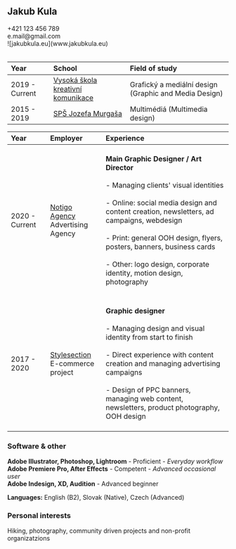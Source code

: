 <h2 class="subtitle">Jakub Kula</h2>
+421 123 456 789 <br>
e.mail@gmail.com <br>
![jakubkula.eu](www.jakubkula.eu)<br><br>

|Year|School|Field of study|
|:--- |:--- |:--- |
| 2019 - Current | [Vysoká škola kreativní komunikace](www.vskk.cz) | Grafický a mediální design (Graphic and Media Design) |
| 2015 - 2019   | [SPŠ Jozefa Murgaša](https://www.spsjm.sk) | Multimédiá (Multimedia design) |

|Year|Employer|Experience|
|:--- |:--- |:--- |
2020 - Current|[Notigo Agency](www.spsjm.sk)<br>Advertising Agency |<br>**Main Graphic Designer / Art Director**<br><br>- Managing clients' visual identities<br><br>- Online: social media design and content creation, newsletters, ad campaigns, webdesign<br><br>- Print: general OOH design, flyers, posters, banners, business cards<br><br>- Other: logo design, corporate identity, motion design, photography<br><br>
2017 - 2020|[Stylesection](www.style-shop.cz)<br>E-commerce project |<br>**Graphic designer**<br><br>- Managing design and visual identity from start to finish<br><br>- Direct experience with content creation and managing advertising campaigns<br><br>- Design of PPC banners, managing web content, newsletters, product photography, OOH design<br><br>

<h3> Software & other </h3>

**Adobe Illustrator, Photoshop, Lightroom** - Proficient - *Everyday workflow* <br>
**Adobe Premiere Pro, After Effects** - Competent - *Advanced occasional user*<br>
**Adobe Indesign, XD, Audition** - Advanced beginner

**Languages:** English (B2), Slovak (Native), Czech (Advanced)

<h3> Personal interests </h3>

Hiking, photography, community driven projects and non-profit organizatzions
